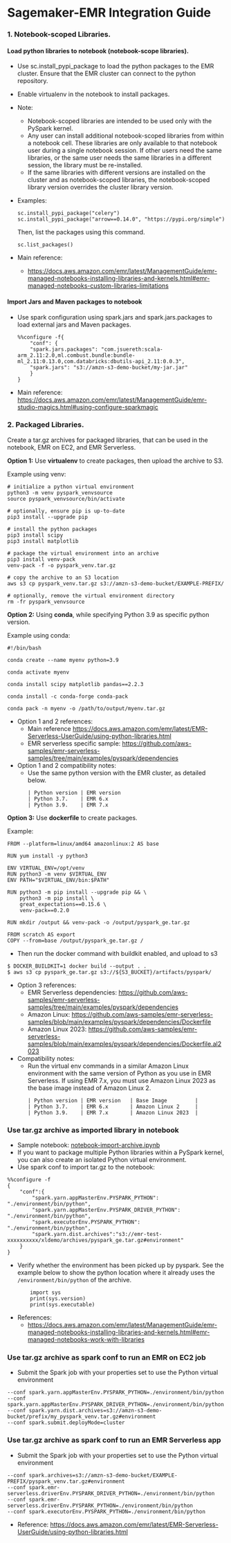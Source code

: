 # Sagemaker-EMR Integration Guide

### 1. Notebook-scoped Libraries.

#### Load python libraries to notebook (notebook-scope libraries). 

* Use sc.install_pypi_package to load the python packages to the EMR cluster. Ensure that the EMR cluster can connect to the python repository.
* Enable virtualenv in the notebook to install packages.
* Note:
    * Notebook-scoped libraries are intended to be used only with the PySpark kernel.
    * Any user can install additional notebook-scoped libraries from within a notebook cell. These libraries are only available to that notebook user during a single notebook session. If other users need the same libraries, or the same user needs the same libraries in a different session, the library must be re-installed.
    * If the same libraries with different versions are installed on the cluster and as notebook-scoped libraries, the notebook-scoped library version overrides the cluster library version.
* Examples:

    ```
    sc.install_pypi_package("celery")
    sc.install_pypi_package("arrow==0.14.0", "https://pypi.org/simple")
    ```

    Then, list the packages using this command.

    ```
    sc.list_packages()
    ```

* Main reference:
    *  https://docs.aws.amazon.com/emr/latest/ManagementGuide/emr-managed-notebooks-installing-libraries-and-kernels.html#emr-managed-notebooks-custom-libraries-limitations

#### Import Jars and Maven packages to notebook

* Use spark configuration using spark.jars and spark.jars.packages to load external jars and Maven packages.
    ```
    %%configure -f{
        "conf": {
        "spark.jars.packages": "com.jsuereth:scala-arm_2.11:2.0,ml.combust.bundle:bundle-ml_2.11:0.13.0,com.databricks:dbutils-api_2.11:0.0.3",
        "spark.jars": "s3://amzn-s3-demo-bucket/my-jar.jar"
        }
    }        
    ```
* Main reference: https://docs.aws.amazon.com/emr/latest/ManagementGuide/emr-studio-magics.html#using-configure-sparkmagic

### 2. Packaged Libraries.

Create a tar.gz archives for packaged libraries, that can be used in the notebook, EMR on EC2, and EMR Serverless.

**Option 1:** Use **virtualenv** to create packages, then upload the archive to S3.

Example using venv:

```
# initialize a python virtual environment
python3 -m venv pyspark_venvsource
source pyspark_venvsource/bin/activate

# optionally, ensure pip is up-to-date
pip3 install --upgrade pip

# install the python packages
pip3 install scipy
pip3 install matplotlib

# package the virtual environment into an archive
pip3 install venv-pack
venv-pack -f -o pyspark_venv.tar.gz

# copy the archive to an S3 location
aws s3 cp pyspark_venv.tar.gz s3://amzn-s3-demo-bucket/EXAMPLE-PREFIX/

# optionally, remove the virtual environment directory
rm -fr pyspark_venvsource
```

**Option 2:** Using **conda**, while specifying Python 3.9 as specific python version.
    
Example using conda:

```
#!/bin/bash

conda create --name myenv python=3.9

conda activate myenv

conda install scipy matplotlib pandas==2.2.3

conda install -c conda-forge conda-pack

conda pack -n myenv -o /path/to/output/myenv.tar.gz
 ```
* Option 1 and 2 references:
    * Main reference https://docs.aws.amazon.com/emr/latest/EMR-Serverless-UserGuide/using-python-libraries.html
    * EMR serverless specific sample: https://github.com/aws-samples/emr-serverless-samples/tree/main/examples/pyspark/dependencies
* Option 1 and 2 compatibility notes: 
    * Use the same python version with the EMR cluster, as  detailed below.
        ```
        | Python version | EMR version   
        | Python 3.7.    | EMR 6.x       
        | Python 3.9.    | EMR 7.x    
        ```  
**Option 3:** Use **dockerfile** to create packages. 

Example:

```
FROM --platform=linux/amd64 amazonlinux:2 AS base

RUN yum install -y python3

ENV VIRTUAL_ENV=/opt/venv
RUN python3 -m venv $VIRTUAL_ENV
ENV PATH="$VIRTUAL_ENV/bin:$PATH"

RUN python3 -m pip install --upgrade pip && \
    python3 -m pip install \
    great_expectations==0.15.6 \
    venv-pack==0.2.0

RUN mkdir /output && venv-pack -o /output/pyspark_ge.tar.gz

FROM scratch AS export
COPY --from=base /output/pyspark_ge.tar.gz /
```
* Then run the docker command with buildkit enabled, and upload to s3
```
$ DOCKER_BUILDKIT=1 docker build --output . .
$ aws s3 cp pyspark_ge.tar.gz s3://${S3_BUCKET}/artifacts/pyspark/
```
* Option 3 references:
    * EMR Serverless dependencies: https://github.com/aws-samples/emr-serverless-samples/tree/main/examples/pyspark/dependencies
    * Amazon Linux: https://github.com/aws-samples/emr-serverless-samples/blob/main/examples/pyspark/dependencies/Dockerfile
    * Amazon Linux 2023: https://github.com/aws-samples/emr-serverless-samples/blob/main/examples/pyspark/dependencies/Dockerfile.al2023 
* Compatibility notes:
    * Run the virtual env commands in a similar Amazon Linux environment with the same version of Python as you use in EMR Serverless. If using EMR 7.x, you must use Amazon Linux 2023 as the base image instead of Amazon Linux 2.
        ```
        | Python version | EMR version   | Base Image         |
        | Python 3.7.    | EMR 6.x       | Amazon Linux 2     |
        | Python 3.9.    | EMR 7.x       | Amazon Linux 2023  |
        ```

### Use tar.gz archive as imported library in notebook

* Sample notebook: [notebook-import-archive.ipynb](./script/notebook-import-archive.ipynb)
* If you want to package multiple Python libraries within a PySpark kernel, you can also create an isolated Python virtual environment.
* Use spark conf to import tar.gz to the notebook:
```
%%configure -f
{
    "conf":{
        "spark.yarn.appMasterEnv.PYSPARK_PYTHON": "./environment/bin/python",
        "spark.yarn.appMasterEnv.PYSPARK_DRIVER_PYTHON": "./environment/bin/python",
        "spark.executorEnv.PYSPARK_PYTHON": "./environment/bin/python",
        "spark.yarn.dist.archives":"s3://emr-test-xxxxxxxxxx/xldemo/archives/pyspark_ge.tar.gz#environment"
    }
}
```
* Verify whether the environment has been picked up by pyspark. See the example below to show the python location where it already uses the `/environment/bin/python` of the archive.
    ```
        import sys
        print(sys.version)
        print(sys.executable)
    ```
* References:
    * https://docs.aws.amazon.com/emr/latest/ManagementGuide/emr-managed-notebooks-installing-libraries-and-kernels.html#emr-managed-notebooks-work-with-libraries

### Use tar.gz archive as spark conf to run an EMR on EC2 job

* Submit the Spark job with your properties set to use the Python virtual environment
```
--conf spark.yarn.appMasterEnv.PYSPARK_PYTHON=./environment/bin/python
--conf spark.yarn.appMasterEnv.PYSPARK_DRIVER_PYTHON=./environment/bin/python
--conf spark.yarn.dist.archives=s3://amzn-s3-demo-bucket/prefix/my_pyspark_venv.tar.gz#environment
--conf spark.submit.deployMode=cluster
```


### Use tar.gz archive as spark conf to run an EMR Serverless app

* Submit the Spark job with your properties set to use the Python virtual environment
```
--conf spark.archives=s3://amzn-s3-demo-bucket/EXAMPLE-PREFIX/pyspark_venv.tar.gz#environment 
--conf spark.emr-serverless.driverEnv.PYSPARK_DRIVER_PYTHON=./environment/bin/python
--conf spark.emr-serverless.driverEnv.PYSPARK_PYTHON=./environment/bin/python 
--conf spark.executorEnv.PYSPARK_PYTHON=./environment/bin/python
```
* Reference: https://docs.aws.amazon.com/emr/latest/EMR-Serverless-UserGuide/using-python-libraries.html

